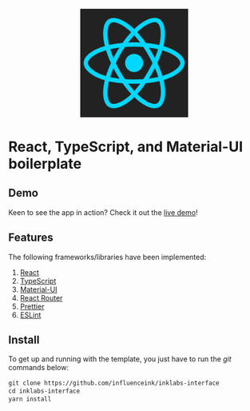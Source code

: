 <p align="center">
  <img width="43%" src="./react-logo-png.png" />
</p>

# React, TypeScript, and Material-UI boilerplate

## Demo

Keen to see the app in action? Check it out the [live demo](https://example.vercel.app/)!

## Features

The following frameworks/libraries have been implemented:

1. [React](https://reactjs.org/)
2. [TypeScript](https://www.typescriptlang.org/)
3. [Material-UI](https://mui.com/)
4. [React Router](https://reactrouter.com/)
5. [Prettier](https://prettier.io)
6. [ESLint](https://eslint.org/)

## Install

To get up and running with the template, you just have to run the _git_ commands below:

```
git clone https://github.com/influenceink/inklabs-interface
cd inklabs-interface
yarn install
```